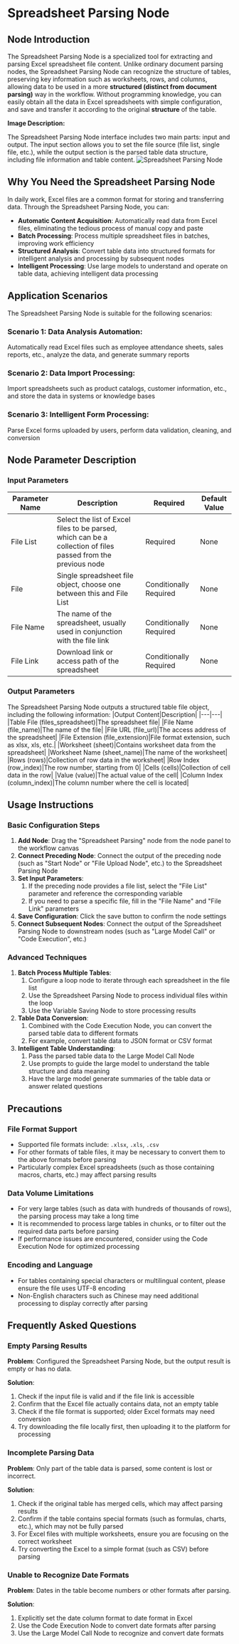 # Spreadsheet Parsing Node
## Node Introduction
The Spreadsheet Parsing Node is a specialized tool for extracting and parsing Excel spreadsheet file content. Unlike ordinary document parsing nodes, the Spreadsheet Parsing Node can recognize the structure of tables, preserving key information such as worksheets, rows, and columns, allowing data to be used in a more **structured (distinct from document parsing)** way in the workflow. Without programming knowledge, you can easily obtain all the data in Excel spreadsheets with simple configuration, and save and transfer it according to the original **structure** of the table.

**Image Description:**

The Spreadsheet Parsing Node interface includes two main parts: input and output. The input section allows you to set the file source (file list, single file, etc.), while the output section is the parsed table data structure, including file information and table content.
![Spreadsheet Parsing Node](https://cdn.letsmagic.cn/static/img/Spreadsheet-parsing.png)

## Why You Need the Spreadsheet Parsing Node
In daily work, Excel files are a common format for storing and transferring data. Through the Spreadsheet Parsing Node, you can:
- **Automatic Content Acquisition**: Automatically read data from Excel files, eliminating the tedious process of manual copy and paste
- **Batch Processing**: Process multiple spreadsheet files in batches, improving work efficiency
- **Structured Analysis**: Convert table data into structured formats for intelligent analysis and processing by subsequent nodes
- **Intelligent Processing**: Use large models to understand and operate on table data, achieving intelligent data processing

## Application Scenarios
The Spreadsheet Parsing Node is suitable for the following scenarios:
### **Scenario 1: Data Analysis Automation**:
Automatically read Excel files such as employee attendance sheets, sales reports, etc., analyze the data, and generate summary reports
### **Scenario 2: Data Import Processing**:
Import spreadsheets such as product catalogs, customer information, etc., and store the data in systems or knowledge bases
### **Scenario 3: Intelligent Form Processing**:
Parse Excel forms uploaded by users, perform data validation, cleaning, and conversion

## Node Parameter Description
### Input Parameters
|Parameter Name|Description|Required|Default Value|
|---|---|---|---|
|File List|Select the list of Excel files to be parsed, which can be a collection of files passed from the previous node|Required|None|
|File|Single spreadsheet file object, choose one between this and File List|Conditionally Required|None|
|File Name|The name of the spreadsheet, usually used in conjunction with the file link|Conditionally Required|None|
|File Link|Download link or access path of the spreadsheet|Conditionally Required|None|

### Output Parameters
The Spreadsheet Parsing Node outputs a structured table file object, including the following information:
|Output Content|Description|
|---|---|
|Table File (files_spreadsheet)|The spreadsheet file|
|File Name (file_name)|The name of the file|
|File URL (file_url)|The access address of the spreadsheet|
|File Extension (file_extension)|File format extension, such as xlsx, xls, etc.|
|Worksheet (sheet)|Contains worksheet data from the spreadsheet|
|Worksheet Name (sheet_name)|The name of the worksheet|
|Rows (rows)|Collection of row data in the worksheet|
|Row Index (row_index)|The row number, starting from 0|
|Cells (cells)|Collection of cell data in the row|
|Value (value)|The actual value of the cell|
|Column Index (column_index)|The column number where the cell is located|

## Usage Instructions
### Basic Configuration Steps
1. **Add Node**: Drag the "Spreadsheet Parsing" node from the node panel to the workflow canvas
2. **Connect Preceding Node**: Connect the output of the preceding node (such as "Start Node" or "File Upload Node", etc.) to the Spreadsheet Parsing Node
3. **Set Input Parameters**:
    1. If the preceding node provides a file list, select the "File List" parameter and reference the corresponding variable
    2. If you need to parse a specific file, fill in the "File Name" and "File Link" parameters
4. **Save Configuration**: Click the save button to confirm the node settings
5. **Connect Subsequent Nodes**: Connect the output of the Spreadsheet Parsing Node to downstream nodes (such as "Large Model Call" or "Code Execution", etc.)

### Advanced Techniques
1. **Batch Process Multiple Tables**:
    1. Configure a loop node to iterate through each spreadsheet in the file list
    2. Use the Spreadsheet Parsing Node to process individual files within the loop
    3. Use the Variable Saving Node to store processing results
2. **Table Data Conversion**:
    1. Combined with the Code Execution Node, you can convert the parsed table data to different formats
    2. For example, convert table data to JSON format or CSV format
3. **Intelligent Table Understanding**:
    1. Pass the parsed table data to the Large Model Call Node
    2. Use prompts to guide the large model to understand the table structure and data meaning
    3. Have the large model generate summaries of the table data or answer related questions

## Precautions
### File Format Support
- Supported file formats include: `.xlsx`, `.xls`, `.csv`
- For other formats of table files, it may be necessary to convert them to the above formats before parsing
- Particularly complex Excel spreadsheets (such as those containing macros, charts, etc.) may affect parsing results

### Data Volume Limitations
- For very large tables (such as data with hundreds of thousands of rows), the parsing process may take a long time
- It is recommended to process large tables in chunks, or to filter out the required data parts before parsing
- If performance issues are encountered, consider using the Code Execution Node for optimized processing

### Encoding and Language
- For tables containing special characters or multilingual content, please ensure the file uses UTF-8 encoding
- Non-English characters such as Chinese may need additional processing to display correctly after parsing

## Frequently Asked Questions
### Empty Parsing Results
**Problem**: Configured the Spreadsheet Parsing Node, but the output result is empty or has no data.

**Solution**:
1. Check if the input file is valid and if the file link is accessible
2. Confirm that the Excel file actually contains data, not an empty table
3. Check if the file format is supported; older Excel formats may need conversion
4. Try downloading the file locally first, then uploading it to the platform for processing

### Incomplete Parsing Data
**Problem**: Only part of the table data is parsed, some content is lost or incorrect.

**Solution**:
1. Check if the original table has merged cells, which may affect parsing results
2. Confirm if the table contains special formats (such as formulas, charts, etc.), which may not be fully parsed
3. For Excel files with multiple worksheets, ensure you are focusing on the correct worksheet
4. Try converting the Excel to a simple format (such as CSV) before parsing

### Unable to Recognize Date Formats
**Problem**: Dates in the table become numbers or other formats after parsing.

**Solution**:
1. Explicitly set the date column format to date format in Excel
2. Use the Code Execution Node to convert date formats after parsing
3. Use the Large Model Call Node to recognize and convert date formats 